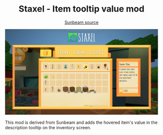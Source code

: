 ﻿<h1 align="center">Staxel - Item tooltip value mod</h1>
<p align="center">
	<a href="https://github.com/stefanhaan/Staxel-Sunbeam">Sunbeam source</a>
</p>

<p align="center">
	<img src="ItemtooltipValue/preview.png"/>
</p>

This mod is derived from Sunbeam and adds the hovered item's value in the description
tooltip on the inventory screen.